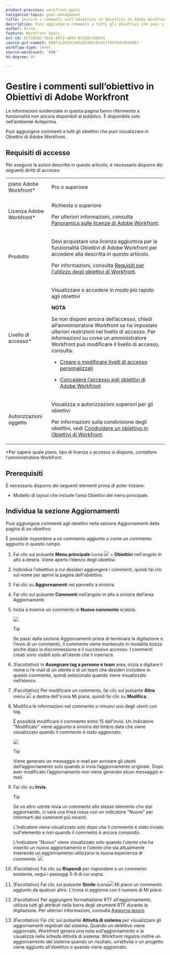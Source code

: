 ```yaml
---
product-previous: workfront-goals
navigation-topic: goal-management
title: Gestire i commenti sull’obiettivo in Obiettivi di Adobe Workfront
description: Puoi aggiungere commenti a tutti gli obiettivi che puoi visualizzare in Obiettivi di Adobe Workfront.
author: Alina
feature: Workfront Goals
exl-id: 6cf2d2d2-5ba5-40f2-a803-01359c338541
source-git-commit: 809f1c3629c343a55305c0c617f4974dc05439bf
workflow-type: tm+mt
source-wordcount: '698'
ht-degree: 0%

---
```


# Gestire i commenti sull’obiettivo in Obiettivi di Adobe Workfront

<!--consider retiring this article when goals and all objects are in parity - after the new commenting experience goes to production GA-->

<span class="preview">Le informazioni evidenziate in questa pagina fanno riferimento a funzionalità non ancora disponibili al pubblico. È disponibile solo nell’ambiente Anteprima.</span>

Puoi aggiungere commenti a tutti gli obiettivi che puoi visualizzare in Obiettivi di Adobe Workfront.

<!--drafted for P&P:

<table style="table-layout:auto">
 <col>
 </col>
 <col>
 </col>
 <tbody>
  <tr>
   <td role="rowheader">Adobe Workfront plan*</td>
   <td>
   <p>Current plan: Select or higher</p>
   Or
   <p>Legacy plan: Pro or higher</p>
   
   </td>
  </tr>
  <tr>
   <td role="rowheader">Adobe Workfront license*</td>
   <td>
   <p>Current license: Contributor or higher</p>
   Or
   <p>Legacy license: Request or higher</p> <p>For more information, see <a href="../../administration-and-setup/add-users/access-levels-and-object-permissions/wf-licenses.md" class="MCXref xref">Adobe Workfront licenses overview</a>.</p> </td>
  </tr>
  <tr>
   <td role="rowheader">Product</td>
   <td>
   <p> Current product requirement: If you have the Select or Prime Adobe Workfront plan, you must also buy an additional Adobe Workfront Goals license.  Workfront Goals are included in the Ultimate Workfront Plan.</p>
   Or
   <p>Legacy product requirement: You must purchase an additional license for the Adobe Workfront Goals to access functionality described in this article. </p> <p>For information, see <a href="../../workfront-goals/goal-management/access-needed-for-wf-goals.md" class="MCXref xref">Requirements to use Workfront Goals</a>. </p> </td>
  </tr>
  <tr>
   <td role="rowheader">Access level*</td>
   <td> <p>Edit access to Goals</p> <p><b>NOTE</b><p>If you still don't have access, ask your Workfront administrator if they set additional restrictions in your access level. For information on how a Workfront administrator can change your access level, see:</p>
     <ul>
      <li> <p><a href="../../administration-and-setup/add-users/configure-and-grant-access/create-modify-access-levels.md" class="MCXref xref">Create or modify custom access levels</a> </p> </li>
      <li> <p><span href="../../administration-and-setup/add-users/configure-and-grant-access/grant-access-goals.md"><a href="../../administration-and-setup/add-users/configure-and-grant-access/grant-access-goals.md" class="MCXref xref">Grant access to Adobe Workfront Goals</a></span> </p> </li>
     </ul> </p> </td>
  </tr>
  <tr data-mc-conditions="">
   <td role="rowheader">Object permissions</td>
   <td>
    <div>
     <p>View or higher permissions to the goal to view it</p>
     <p>Manage permissions to the goal to edit it</p>
     <p>For information about sharing goals, see <a href="../../workfront-goals/workfront-goals-settings/share-a-goal.md" class="MCXref xref">Share a goal in Workfront Goals</a>. </p>
    </div> </td>
  </tr>
 </tbody>
</table>
-->

## Requisiti di accesso

Per eseguire le azioni descritte in questo articolo, è necessario disporre dei seguenti diritti di accesso:

<table style="table-layout:auto"> 
 <col> 
 <col> 
 <tbody> 
  <tr> 
   <td role="rowheader">piano Adobe Workfront*</td> 
   <td> <p>Pro o superiore</p> </td> 
  </tr> 
  <tr> 
   <td role="rowheader">Licenza Adobe Workfront*</td> 
   <td> <p>Richiesta o superiore</p> <p>Per ulteriori informazioni, consulta <a href="../../administration-and-setup/add-users/access-levels-and-object-permissions/wf-licenses.md" class="MCXref xref">Panoramica sulle licenze di Adobe Workfront</a>.</p> </td> 
  </tr> 
  <tr> 
   <td role="rowheader">Prodotto</td> 
   <td> <p>Devi acquistare una licenza aggiuntiva per la funzionalità Obiettivi di Adobe Workfront per accedere alla descritta in questo articolo. </p> <p>Per informazioni, consulta <a href="../../workfront-goals/goal-management/access-needed-for-wf-goals.md" class="MCXref xref">Requisiti per l'utilizzo degli obiettivi di Workfront</a>. </p> </td> 
  </tr> 
  <tr> 
   <td role="rowheader">Livello di accesso*</td> 
   <td> <p>Visualizzare o accedere in modo più rapido agli obiettivi</p> <p><b>NOTA</b><p>Se non disponi ancora dell’accesso, chiedi all’amministratore Workfront se ha impostato ulteriori restrizioni nel livello di accesso. Per informazioni su come un amministratore Workfront può modificare il livello di accesso, consulta:</p> 
     <ul> 
      <li> <p><a href="../../administration-and-setup/add-users/configure-and-grant-access/create-modify-access-levels.md" class="MCXref xref">Creare o modificare livelli di accesso personalizzati</a> </p> </li> 
      <li> <p><span href="../../administration-and-setup/add-users/configure-and-grant-access/grant-access-goals.md"><a href="../../administration-and-setup/add-users/configure-and-grant-access/grant-access-goals.md" class="MCXref xref">Concedere l’accesso agli obiettivi di Adobe Workfront</a></span> </p> </li> 
     </ul> </p> </td> 
  </tr> 
  <tr data-mc-conditions=""> 
   <td role="rowheader">Autorizzazioni oggetto</td> 
   <td> 
    <div> 
     <p>Visualizza o autorizzazioni superiori per gli obiettivi</p> 
     <p>Per informazioni sulla condivisione degli obiettivi, vedi <a href="../../workfront-goals/workfront-goals-settings/share-a-goal.md" class="MCXref xref">Condividere un obiettivo in Obiettivi di Workfront</a>. </p> 
    </div> </td> 
  </tr> 
 </tbody> 
</table>

*Per sapere quale piano, tipo di licenza o accesso si dispone, contattare l&#39;amministratore Workfront.

## Prerequisiti

È necessario disporre dei seguenti elementi prima di poter iniziare:

* Modello di layout che include l’area Obiettivi del menu principale.

## Individua la sezione Aggiornamenti

Puoi aggiungere commenti agli obiettivi nella sezione Aggiornamenti della pagina di un obiettivo.

È possibile rispondere a un commento aggiunto o come un commento aggiunto in questo campo.

1. Fai clic sul pulsante **Menu principale** icona ![](assets/main-menu-icon.png) > **Obiettivi** nell&#39;angolo in alto a destra.
Viene aperto l’elenco degli obiettivi.
1. Individua l&#39;obiettivo a cui desideri aggiungere i commenti, quindi fai clic sul nome per aprire la pagina dell&#39;obiettivo.
1. Fai clic su  **Aggiornamenti** nel pannello a sinistra.
1. Fai clic sul pulsante **Commenti** nell’angolo in alto a sinistra dell’area Aggiornamenti.
1. Inizia a inserire un commento in **Nuovo commento** scatola.

   ![](assets/comment-box-empty-unshimmed.png)

   >[!TIP]
   >
   >Se passi dalla sezione Aggiornamenti prima di terminare la digitazione e l’invio di un commento, il commento viene mantenuto in modalità bozza anche dopo la disconnessione e il successivo accesso. I commenti creati sono visibili solo all’utente che li inserisce.

1. (Facoltativo) In **Assegnare tag a persone o team** area, inizia a digitare il nome o l’e-mail di un utente o di un team che desideri includere in questo commento, quindi selezionalo quando viene visualizzato nell’elenco.
1. <span class="preview">(Facoltativo) Per modificare un commento, fai clic sul pulsante **Altro** menu ![](assets/more-icon.png) a destra dell&#39;icona Mi piace, quindi fai clic su **Modifica**. </span>
1. <span class="preview">Modifica le informazioni nel commento o rimuovi uno degli utenti con tag. </span>

   <span class="preview">È possibile modificare il commento entro 15 dall’invio. Un indicatore &quot;Modificato&quot; viene aggiunto a sinistra del timbro data che viene visualizzato quando il commento è stato aggiornato.</span>

   <span class="preview">![](assets/edited-tag-on-comment-unified-commenting.png)</span>

   >[!TIP]
   >
   >   <span class="preview">Viene generato un messaggio e-mail per avvisare gli utenti dell’aggiornamento solo quando si invia l’aggiornamento originale. Dopo aver modificato l’aggiornamento non viene generato alcun messaggio e-mail.</span>

   <!-- <div class="preview">
   1. (Optional) Click the **More** menu ![](assets/more-icon.png), then click any of the following options to copy information from a comment to the clipboard:

      * **Copy update link** to copy the link of an update, without the replies.
      * **Copy thread link** to copy the link of an update, including the replies.
      * **Copy body text** to copy the text of an update. 

         For more information, see [Update work](../../workfront-basics/updating-work-items-and-viewing-updates/update-work.md). 

   </div>
   -->

1. Fai clic su **Invia**.

   >[!TIP]
   >
   >Se un altro utente invia un commento allo stesso elemento che stai aggiornando, ci sarà una linea rossa con un indicatore &quot;Nuovo&quot; per informarti dei commenti più recenti.
   >
   >L&#39;indicatore viene visualizzato solo dopo che il commento è stato inviato sull&#39;elemento e non quando il commento è ancora composto.
   >
   >L’indicatore &quot;Nuovo&quot; viene visualizzato solo quando l’utente che ha inserito un nuovo aggiornamento e l’utente che sta attualmente inserendo un aggiornamento utilizzano la nuova esperienza di commento.
   >![](assets/real-time-new-red-indicator-unified-commenting.png)

1. (Facoltativo) Fai clic su **Rispondi** per rispondere a un commento esistente, segui i passaggi 5-9 di cui sopra. <!--insure this stays accurate-->
1. (Facoltativo) Fai clic sul pulsante **Simile** icona![](assets/like-icon.png) Mi piace un commento aggiunto da qualcun altro. L’icona si aggiorna con il numero di Mi piace.
1. (Facoltativo) Per aggiungere formattazione RTF all’aggiornamento, utilizza tutti gli attributi nella barra degli strumenti RTF durante la digitazione. Per ulteriori informazioni, consulta [Aggiorna lavoro](../../workfront-basics/updating-work-items-and-viewing-updates/update-work.md).
1. (Facoltativo) Fai clic sul pulsante **Attività di sistema** per visualizzare gli aggiornamenti registrati dal sistema. Quando un obiettivo viene aggiornato, Workfront genera una nota sull’aggiornamento e la visualizza nella scheda Attività di sistema. Workfront registra inoltre un aggiornamento del sistema quando un risultato, un’attività o un progetto viene aggiunto all’obiettivo o quando viene aggiornato. <!--ensure the casing on the tab has not changed-->

<!--BELOW IS OLD, ATIIM/ WORKFRONT GOALS INFORMATION ABOUT COMMENTS: 

## Add comments to goals in the Check-in section

<div class="preview">

The Check-in section has been removed from the Preview environment. You can update goals by accessing the goal page. For information, see 
[Update goals in the Goal details section in Adobe Workfront Goals](../goal-management/update-goals-in-goal-details-panel.md). 


</div>

>[!TIP]
>
>You must have access to Edit Goals in your access level to view the Check-in section.

You can add comments to goals in the Check-in section of Workfront Goals, as part of updating your list of goals. For information about updating goals, see [Update goal progress in Adobe Workfront Goals](../../workfront-goals/goal-review-and-workfront-goals-sections/check-in-goals.md).

You can also like goal comments that other users have added to mark your approval of them in the Check-in section.

1. Click the **Main Menu** icon ![](assets/main-menu-icon.png) > **Goals** in the upper-right corner.

   ( Add this when Shell is available to all: or (if available), click the **Main Menu** icon ![Main menu icon](../goal-management/assets/three-line-main-menu-icon.png) in the upper-left corner))

   This opens the Workfront Goals area. 

1. Click the **Check-in** section in the left panel.

   ![](assets/check-in-icon-left.png)

   Goals assigned to you or that have results and activities that are assigned to you display in this area. 

1. (Optional) Click the right-pointing arrow to the left of the goal name to expand the goal, if the goal is not already expanded. 
1. Type your comment in the **Add a comment to this goal (optional)** field, then click **Post**.

   Two most recent comments display by default under each goal.

1. Click **Show all comments** to display all comments on a goal. A number of total comments for the goal also displays. Comments display in the order they were entered, with the most recent first. 
1. (Optional) Click the **Like icon** ![](assets/like-icon.png) to like a comment. The icon updates with the number of likes. 

1. (Optional) Click the number of likes next to a comment and a list with the names of the users who liked the comment displays in the right panel.

   ![](assets/list-of-likes-users-350x121.png)

1. (Conditional) Click **Back to Updates** to return to the Updates tab of the Goal Details panel, or click the **X icon** in the upper-right corner to close the right panel.

## Add comments to goals in the Pulse section


<div class="preview">

The Pulse section has been removed from the Preview environment. You can update goals by accessing the goal page. For information, see 
[Update goals in the Goal details section in Adobe Workfront Goals](../goal-management/update-goals-in-goal-details-panel.md). 

</div>

You can add comments to goals in the Pulse section of Workfront Goals, as part of reviewing goals that might affect yours. For information about reviewing goals in the Pulse section, see [Review goals in the Adobe Workfront Goals Pulse section](../../workfront-goals/goal-review-and-workfront-goals-sections/review-goals-in-pulse.md).

You can also like goal comments that other users have added to mark your approval of them in the Pulse section.

1. Click the **Main Menu** icon ![](assets/main-menu-icon.png) > **Goals** in the upper-right corner.

   (Add this when Shell is available to all: or (if available), click the **Main Menu** icon ![Main menu icon](../goal-management/assets/three-line-main-menu-icon.png) in the upper-left corner))

   This opens the Workfront Goals area. 

1. Click the Pulse section in the left panel.

   ![](assets/pulse-icon-left.png)

   All current goals display in this section, regardless of their status.

1. Click **Add a comment**, then type your comment in the **Add a comment to this goal (optional)** field.
1. Click **Post**.

   Three comments display by default under each goal.

1. Click **Show all updates** to display all comments on a goal. A number of total comments for the goal also displays. Comments display in the order they were entered, with the most recent first. 
1. (Optional) Click the **Like icon** ![](assets/like-icon.png) to like a comment. The icon updates with the number of likes. 

1. (Optional) Click the number of likes next to a comment and a list with the names of the users who liked the comment displays in the right panel.

   ![](assets/list-of-likes-users-350x121.png)

1. (Conditional) Click **Back to Updates** to return to the Updates tab of the Goal Details panel, or click the **X icon** in the upper-right corner to close the right panel.

-->

<!--
Locating goal comments differs depending on what environment you use. 

### Locate goal comments in the Production environment

You can add comments to goals in the following areas of Workfront Goals:

* The Goal Details panel
* The Check-in section 
* The Pulse section

Although the process for adding comments to goals is similar in these areas, there are differences in being able to edit, delete, or react to a comment when using one area versus another. When you enter a comment in any of these areas, the comment is visible in all areas where goal comments display.

>[!NOTE]
>
>You cannot add comments to results and activities.

-->

<!--
## Add comments to goals in the Goal Details panel

Adding comments to goals differs depending on what environment you use.

### Add comments to goals in the Production environment


You can add comments to goals in the Goal Details panel, as part of updating an individual goal.

You can edit or delete a comment that you entered in this area, or you can like comments.

1. Click the **Main Menu** icon ![](assets/main-menu-icon.png) > **Goals** in the upper-right corner.

   (Add this when Shell is available to all: or (if available), click the **Main Menu** icon ![Main menu icon](../goal-management/assets/three-line-main-menu-icon.png) in the upper-left corner))
   

   This opens the Workfront Goals area. 

1. Locate the goal you want to add comments to, then click its name to open the Goal Details panel to the right. 
1. Click the **Updates** tab.
1. Type your comment in the **Comment here** field, then click **Post**. 
1. (Optional and conditional) Select the **Comments** option at the top of the list to view your comment at the top of the list. It is enabled by default and comments display here with the most recent comment first. 
1. (Optional) Click **Edit** to edit your comment, then click **Save** to save your changes, or **Cancel** to revert to the original update.

   >[!TIP]
   >
   >* You can only edit comments you entered. 
   >* There is no time limit for how long after you enter a comment you are allowed to edit it.

1. (Optional) Click **Delete** to delete your comment, then click **Yes, Delete** to confirm.

   >[!TIP]
   >
   >* You can only delete comments you entered. 
   >* There is no time limit for how long after you enter a comment you are allowed to delete it.

1. (Optional) Click the **Like icon** ![](assets/like-icon.png) to like a comment that someone else added. The icon updates with the number of likes. 

1. (Optional) Click the number of likes next to a comment and a list with the names of the users who liked the comment displays in the right panel.

   <!--
   <p data-mc-conditions="QuicksilverOrClassic.Draft mode">(NOTE: this functionality might change)</p>
   

   ![](assets/list-of-likes-users-350x121.png)

1. (Conditional) Click **Back to Updates** to return to the Updates tab of the Goal Details panel, or click the **X icon** in the upper-right corner to close the right panel.

-->